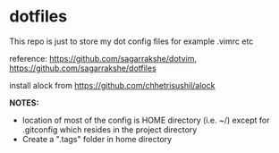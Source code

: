 dotfiles
========
This repo is just to store my dot config files for example .vimrc etc

reference: https://github.com/sagarrakshe/dotvim, https://github.com/sagarrakshe/dotfiles

install alock from https://github.com/chhetrisushil/alock

**NOTES:** 
  - location of most of the config is HOME directory (i.e. ~/) except for .gitconfig which resides in the project directory
  - Create a ".tags" folder in home directory
